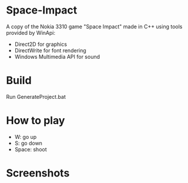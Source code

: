 # Space-Impact
A copy of the Nokia 3310 game "Space Impact" made in C++ using tools provided by WinApi:
  - Direct2D for graphics
  - DirectWrite for font rendering
  - Windows Multimedia API for sound
  
# Build
Run GenerateProject.bat

# How to play
  - W: go up
  - S: go down
  - Space: shoot
  
# Screenshots

